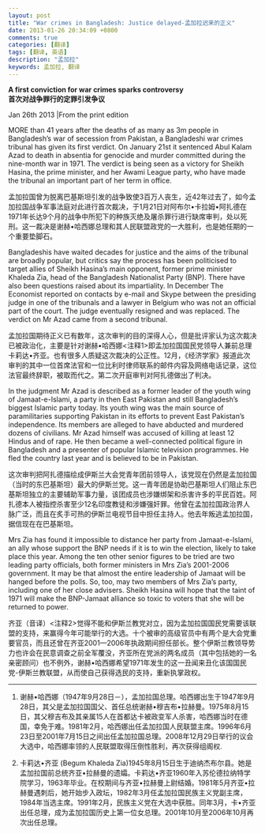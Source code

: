 ```yaml
---
layout: post
title: "War crimes in Bangladesh: Justice delayed-孟加拉迟来的正义"
date: 2013-01-26 20:34:09 +0800
comments: true
categories: [翻译]
tags: [翻译, 英语]
description: "孟加拉" 
keywords: 孟加拉, 翻译
---
```


**A first conviction for war crimes sparks controversy**  
**首次对战争罪行的定罪引发争议**

Jan 26th 2013 |From the print edition

MORE than 41 years after the deaths of as many as 3m people in Bangladesh’s war of secession from Pakistan, a Bangladeshi war crimes tribunal has given its first verdict. On January 21st it sentenced Abul Kalam Azad to death in absentia for genocide and murder committed during the nine-month war in 1971. The verdict is being seen as a victory for Sheikh Hasina, the prime minister, and her Awami League party, who have made the tribunal an important part of her term in office.

孟加拉国曾为脱离巴基斯坦引发的战争致使3百万人丧生，近42年过去了，如今孟加拉国战争军事法庭对此进行首次裁决，于1月21日对阿布尔•卡拉姆•阿扎德在1971年长达9个月的战争中所犯下的种族灭绝及屠杀罪行进行缺席审判，处以死刑。这一裁决是谢赫•哈西娜总理和其人民联盟政党的一大胜利，也是她任期的一个重要垫脚石。

<!--more-->

Bangladeshis have waited decades for justice and the aims of the tribunal are broadly popular, but critics say the process has been politicised to target allies of Sheikh Hasina’s main opponent, former prime minister Khaleda Zia, head of the Bangladesh Nationalist Party (BNP). There have also been questions raised about its impartiality. In December The Economist reported on contacts by e-mail and Skype between the presiding judge in one of the tribunals and a lawyer in Belgium who was not an official part of the court. The judge eventually resigned and was replaced. The verdict on Mr Azad came from a second tribunal.

孟加拉国期待正义已有数年，这次审判的目的深得人心，但是批评家认为这次裁决已被政治化，主要是针对谢赫•哈西娜<注释1>即孟加拉国国民党领导人兼前总理卡莉达•齐亚。也有很多人质疑这次裁决的公正性。12月，《经济学家》报道此次审判的其中一位首席法官和一位比利时律师联系的邮件内容及网络电话记录，这位法官最终辞职，被取而代之。第二次开庭审判对阿扎德做出了判决。

In the judgment Mr Azad is described as a former leader of the youth wing of Jamaat-e-Islami, a party in then East Pakistan and still Bangladesh’s biggest Islamic party today. Its youth wing was the main source of paramilitaries supporting Pakistan in its efforts to prevent East Pakistan’s independence. Its members are alleged to have abducted and murdered dozens of civilians. Mr Azad himself was accused of killing at least 12 Hindus and of rape. He then became a well-connected political figure in Bangladesh and a presenter of popular Islamic television programmes. He fled the country last year and is believed to be in Pakistan.

这次审判把阿扎德描绘成伊斯兰大会党青年团前领导人，该党现在仍然是孟加拉国（当时的东巴基斯坦）最大的伊斯兰党。这一青年团是协助巴基斯坦人们阻止东巴基斯坦独立的主要辅助军事力量，该团成员也涉嫌绑架和杀害许多的平民百姓。阿扎德本人被指控杀害至少12名印度教徒和涉嫌强奸罪。他曾在孟加拉国政治界人脉广泛，而且在炙手可热的伊斯兰电视节目中担任主持人。他去年叛逃孟加拉国，据信现在在巴基斯坦。

Mrs Zia has found it impossible to distance her party from Jamaat-e-Islami, an ally whose support the BNP needs if it is to win the election, likely to take place this year. Among the ten other senior figures to be tried are two leading party officials, both former ministers in Mrs Zia’s 2001-2006 government. It may be that almost the entire leadership of Jamaat will be hanged before the polls. So, too, may two members of Mrs Zia’s party, including one of her close advisers. Sheikh Hasina will hope that the taint of 1971 will make the BNP-Jamaat alliance so toxic to voters that she will be returned to power.

齐亚（音译）<注释2>觉得不能和伊斯兰教党对立，因为孟加拉国国民党需要该联盟的支持，来赢得今年可能举行的大选。十个被审的高级官员中有两个是大会党重要官员，而且还曾在齐亚2001—2006年执政期间担任部长。整个伊斯兰教领导势力也许会在民意调查之前全军覆没，齐亚所在党派的两名成员（其中包括她的一名亲密顾问）也不例外，谢赫•哈西娜希望1971年发生的这一丑闻来丑化该国国民党-伊斯兰教联盟，从而使自己获得选民的支持，重新执掌政权。

---
1. 谢赫•哈西娜（1947年9月28日－），孟加拉国总理。哈西娜出生于1947年9月28日，其父是孟加拉国国父、首任总统谢赫•穆吉布•拉赫曼。1975年8月15日，其父穆吉布及其亲属15人在首都达卡被政变军人杀害，哈西娜当时在德国，幸免于难。1981年2月，哈西娜出任孟加拉国人民联盟主席。1996年6月23日至2001年7月15日之间出任孟加拉国总理。2008年12月29日举行的议会大选中，哈西娜率领的人民联盟取得压倒性胜利，再次获得组阁权.

2. 卡莉达•齐亚 (Begum Khaleda Zia)1945年8月15日生于迪纳杰布尔县。她是孟加拉国前总统齐亚•拉赫曼的遗孀。卡莉达•齐亚1960年入苏伦德拉纳特学院学习，1963年毕业。在校期间与齐亚•拉赫曼上尉结婚。1981年5月齐亚•拉赫曼遇刺后，她开始步入政坛，1982年3月任孟加拉国民族主义党副主席，1984年当选主席。1991年2月，民族主义党在大选中获胜。同年3月，卡•齐亚出任总理，成为孟加拉国历史上第一位女总理。2001年10月至2006年10月再次出任总理。
